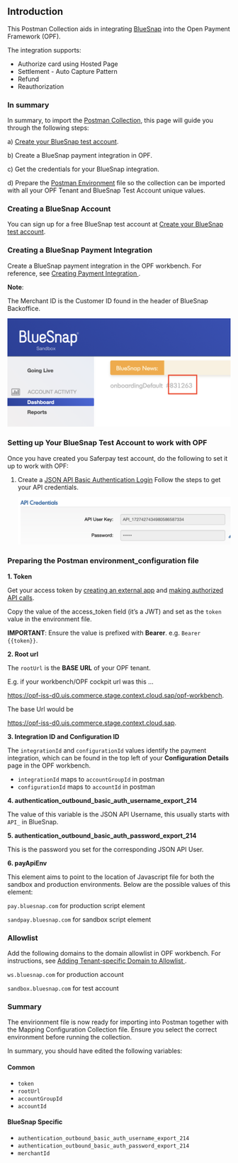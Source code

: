 ## Introduction ##
This Postman Collection aids in integrating [BlueSnap](https://support.bluesnap.com) into the Open Payment Framework (OPF).

The integration supports:

* Authorize card using Hosted Page
* Settlement - Auto Capture Pattern
* Refund
* Reauthorization


### In summary ###
In summary, to import the [Postman Collection](mapping_configuration.json), this page will guide you through the following steps:

a) [Create your BlueSnap test account](https://sandbox.bluesnap.com/jsp/onboarding/index.jsp).

b) Create a BlueSnap payment integration in OPF.

c) Get the credentials for your BlueSnap integration.

d) Prepare the [Postman Environment](environment_configuration.json) file so the collection can be imported with all your OPF Tenant and BlueSnap Test Account unique values. 

### Creating a BlueSnap Account ###
You can sign up for a free BlueSnap test account at [Create your BlueSnap test account](https://sandbox.bluesnap.com/jsp/onboarding/index.jsp).


### Creating a BlueSnap Payment Integration ###
Create a BlueSnap payment integration in the OPF workbench. For reference, see [Creating Payment Integration
](https://help.sap.com/docs/SAP_COMMERCE_CLOUD_PUBLIC_CLOUD/0996ba68e5794b8ab51db8d25d4c9f8a/20a64f954df1425391757759011e7e6b.html?state=DRAFT).

**Note**:

The Merchant ID is the Customer ID found in the header of BlueSnap Backoffice.

![](../images/blueSnap-merchant-id.png)


### Setting up Your BlueSnap Test Account to work with OPF ###
Once you have created you Saferpay test account, do the following to set it up to work with OPF:
1. Create a [JSON API Basic Authentication Login](https://developers.bluesnap.com/reference/api-credentials) Follow the steps to get your API credentials.

   ![](../images/blueSnap-api-credentials.png)


### Preparing the Postman environment_configuration file ###

**1. Token**

Get your access token by [creating an external app](https://help.sap.com/docs/SAP_COMMERCE_CLOUD_PUBLIC_CLOUD/0996ba68e5794b8ab51db8d25d4c9f8a/d927d21974fe4b368e063f72733bf0fe.html?state=DRAFT) and [making authorized API calls](https://help.sap.com/docs/SAP_COMMERCE_CLOUD_PUBLIC_CLOUD/0996ba68e5794b8ab51db8d25d4c9f8a/40c792e66e2942209dc853a43533d78d.html?state=DRAFT).

Copy the value of the access_token field (it’s a JWT) and set as the ``token`` value in the environment file.

**IMPORTANT**: Ensure the value is prefixed with **Bearer**. e.g. ``Bearer {{token}}``.

**2. Root url**

The ``rootUrl`` is the **BASE URL** of your OPF tenant.

E.g. if your workbench/OPF cockpit url was this …

<https://opf-iss-d0.uis.commerce.stage.context.cloud.sap/opf-workbench>.

The base Url would be

https://opf-iss-d0.uis.commerce.stage.context.cloud.sap.


**3. Integration ID and Configuration ID**

The ``integrationId`` and ``configurationId`` values identify the payment integration, which can be found in the top left of your **Configuration Details** page in the OPF workbench.

* ``integrationId`` maps to ``accountGroupId`` in postman
* ``configurationId`` maps to ``accountId`` in postman

**4. authentication_outbound_basic_auth_username_export_214**

The value of this variable is the JSON API Username, this usually starts with ``API_`` in BlueSnap.

**5. authentication_outbound_basic_auth_password_export_214**

This is the password you set for the corresponding JSON API User.

**6. payApiEnv**

This element aims to point to the location of Javascript file for both the sandbox and production environments. Below are the possible values of this element:

``pay.bluesnap.com`` for production script element

``sandpay.bluesnap.com`` for sandbox script element


### Allowlist
Add the following domains to the domain allowlist in OPF workbench. For instructions, see [Adding Tenant-specific Domain to Allowlist
](https://help.sap.com/docs/SAP_COMMERCE_CLOUD_PUBLIC_CLOUD/0996ba68e5794b8ab51db8d25d4c9f8a/a6836485b4494cfaad4033b4ee7a9c64.html?state=DRAFT).


``ws.bluesnap.com`` for production account

``sandbox.bluesnap.com`` for test account


### Summary

The envirionment file is now ready for importing into Postman together with the Mapping Configuration Collection file. Ensure you select the correct environment before running the collection.

In summary, you should have edited the following variables: 

#### Common
- ``token``
- ``rootUrl``
- ``accountGroupId``
- ``accountId`` 

#### BlueSnap Specific
- ``authentication_outbound_basic_auth_username_export_214``
- ``authentication_outbound_basic_auth_password_export_214``
- ``merchantId``
  
